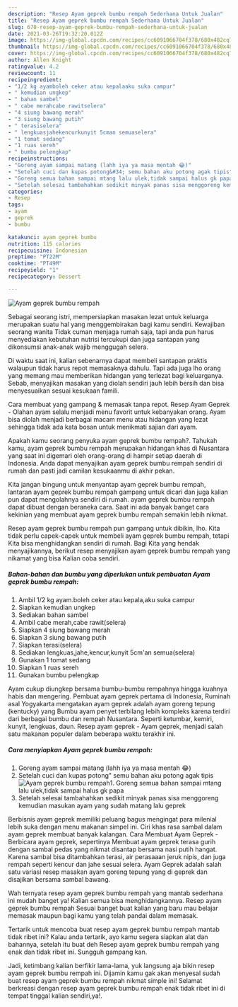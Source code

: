 ```yaml
---
description: "Resep Ayam geprek bumbu rempah Sederhana Untuk Jualan"
title: "Resep Ayam geprek bumbu rempah Sederhana Untuk Jualan"
slug: 670-resep-ayam-geprek-bumbu-rempah-sederhana-untuk-jualan
date: 2021-03-26T19:32:20.012Z
image: https://img-global.cpcdn.com/recipes/cc6091066704f378/680x482cq70/ayam-geprek-bumbu-rempah-foto-resep-utama.jpg
thumbnail: https://img-global.cpcdn.com/recipes/cc6091066704f378/680x482cq70/ayam-geprek-bumbu-rempah-foto-resep-utama.jpg
cover: https://img-global.cpcdn.com/recipes/cc6091066704f378/680x482cq70/ayam-geprek-bumbu-rempah-foto-resep-utama.jpg
author: Allen Knight
ratingvalue: 4.2
reviewcount: 11
recipeingredient:
- "1/2 kg ayamboleh ceker atau kepalaaku suka campur"
- " kemudian ungkep"
- " bahan sambel"
- " cabe merahcabe rawitselera"
- "4 siung bawang merah"
- "3 siung bawang putih"
- " terasiselera"
- " lengkuasjahekencurkunyit 5cman semuaselera"
- "1 tomat sedang"
- "1 ruas sereh"
- " bumbu pelengkap"
recipeinstructions:
- "Goreng ayam sampai matang (lahh iya ya masa mentah 😂)"
- "Setelah cuci dan kupas potong&#34; semu bahan aku potong agak tipis"
- "Goreng semua bahan sampai mtang lalu ulek,tidak sampai halus gk papa"
- "Setelah selesai tambahahkan sedikit minyak panas sisa menggoreng kemudian masukan ayam yang sudah matang lalu geprek"
categories:
- Resep
tags:
- ayam
- geprek
- bumbu

katakunci: ayam geprek bumbu 
nutrition: 115 calories
recipecuisine: Indonesian
preptime: "PT22M"
cooktime: "PT49M"
recipeyield: "1"
recipecategory: Dessert

---
```



![Ayam geprek bumbu rempah](https://img-global.cpcdn.com/recipes/cc6091066704f378/680x482cq70/ayam-geprek-bumbu-rempah-foto-resep-utama.jpg)

Sebagai seorang istri, mempersiapkan masakan lezat untuk keluarga merupakan suatu hal yang menggembirakan bagi kamu sendiri. Kewajiban seorang  wanita Tidak cuman menjaga rumah saja, tapi anda pun harus menyediakan kebutuhan nutrisi tercukupi dan juga santapan yang dikonsumsi anak-anak wajib menggugah selera.

Di waktu  saat ini, kalian sebenarnya dapat membeli santapan praktis walaupun tidak harus repot memasaknya dahulu. Tapi ada juga lho orang yang memang mau memberikan hidangan yang terlezat bagi keluarganya. Sebab, menyajikan masakan yang diolah sendiri jauh lebih bersih dan bisa menyesuaikan sesuai kesukaan famili. 

Cara membuat yang gampang &amp; memasak tanpa repot. Resep Ayam Geprek - Olahan ayam selalu menjadi menu favorit untuk kebanyakan orang. Ayam bisa diolah menjadi berbagai macam menu atau hidangan yang lezat sehingga tidak ada kata bosan untuk menikmati sajian dari ayam.

Apakah kamu seorang penyuka ayam geprek bumbu rempah?. Tahukah kamu, ayam geprek bumbu rempah merupakan hidangan khas di Nusantara yang saat ini digemari oleh orang-orang di hampir setiap daerah di Indonesia. Anda dapat menyajikan ayam geprek bumbu rempah sendiri di rumah dan pasti jadi camilan kesukaanmu di akhir pekan.

Kita jangan bingung untuk menyantap ayam geprek bumbu rempah, lantaran ayam geprek bumbu rempah gampang untuk dicari dan juga kalian pun dapat mengolahnya sendiri di rumah. ayam geprek bumbu rempah dapat dibuat dengan beraneka cara. Saat ini ada banyak banget cara kekinian yang membuat ayam geprek bumbu rempah semakin lebih nikmat.

Resep ayam geprek bumbu rempah pun gampang untuk dibikin, lho. Kita tidak perlu capek-capek untuk membeli ayam geprek bumbu rempah, tetapi Kita bisa menghidangkan sendiri di rumah. Bagi Kita yang hendak menyajikannya, berikut resep menyajikan ayam geprek bumbu rempah yang nikamat yang bisa Kalian coba sendiri.

<!--inarticleads1-->

##### Bahan-bahan dan bumbu yang diperlukan untuk pembuatan Ayam geprek bumbu rempah:

1. Ambil 1/2 kg ayam.boleh ceker atau kepala,aku suka campur
1. Siapkan  kemudian ungkep
1. Sediakan  bahan sambel
1. Ambil  cabe merah,cabe rawit\(selera)
1. Siapkan 4 siung bawang merah
1. Siapkan 3 siung bawang putih
1. Siapkan  terasi(selera)
1. Sediakan  lengkuas,jahe,kencur,kunyit 5cm&#39;an semua\(selera)
1. Gunakan 1 tomat sedang
1. Siapkan 1 ruas sereh
1. Gunakan  bumbu pelengkap


Ayam cukup diungkep bersama bumbu-bumbu rempahnya hingga kuahnya habis dan mengering. Pembuat ayam geprek pertama di Indonesia, Ruminah asal Yogyakarta mengatakan ayam geprek adalah ayam goreng tepung (kentucky) yang Bumbu ayam penyet terbilang lebih kompleks karena terdiri dari berbagai bumbu dan rempah Nusantara. Seperti ketumbar, kemiri, kunyit, lengkuas, daun. Resep ayam geprek - Ayam geprek, menjadi salah satu makanan populer dalam beberapa waktu terakhir ini. 

<!--inarticleads2-->

##### Cara menyiapkan Ayam geprek bumbu rempah:

1. Goreng ayam sampai matang (lahh iya ya masa mentah 😂)
1. Setelah cuci dan kupas potong&#34; semu bahan aku potong agak tipis
<img src="https://img-global.cpcdn.com/steps/fef0e1c3b5c978c6/160x128cq70/ayam-geprek-bumbu-rempah-langkah-memasak-2-foto.jpg" alt="Ayam geprek bumbu rempah">1. Goreng semua bahan sampai mtang lalu ulek,tidak sampai halus gk papa
1. Setelah selesai tambahahkan sedikit minyak panas sisa menggoreng kemudian masukan ayam yang sudah matang lalu geprek


Berbisnis ayam geprek memiliki peluang bagus mengingat para milenial lebih suka dengan menu makanan simpel ini. Ciri khas rasa sambal dalam ayam geprek membuat banyak kalangan. Cara Membuat Ayam Geprek - Berbicara ayam geprek, sepertinya Membuat ayam geprek terasa gurih dengan sambal pedas yang nikmat disantap bersama nasi putih hangat. Karena sambal bisa ditambahkan terasi, air perasaaan jeruk nipis, dan juga rempah seperti kencur dan jahe sesuai selera. Ayam Geprek adalah salah satu variasi resep masakan ayam goreng tepung yang di geprek dan disajikan bersama sambal bawang. 

Wah ternyata resep ayam geprek bumbu rempah yang mantab sederhana ini mudah banget ya! Kalian semua bisa menghidangkannya. Resep ayam geprek bumbu rempah Sesuai banget buat kalian yang baru mau belajar memasak maupun bagi kamu yang telah pandai dalam memasak.

Tertarik untuk mencoba buat resep ayam geprek bumbu rempah mantab tidak ribet ini? Kalau anda tertarik, ayo kamu segera siapkan alat dan bahannya, setelah itu buat deh Resep ayam geprek bumbu rempah yang enak dan tidak ribet ini. Sungguh gampang kan. 

Jadi, ketimbang kalian berfikir lama-lama, yuk langsung aja bikin resep ayam geprek bumbu rempah ini. Dijamin kamu gak akan menyesal sudah buat resep ayam geprek bumbu rempah nikmat simple ini! Selamat berkreasi dengan resep ayam geprek bumbu rempah enak tidak ribet ini di tempat tinggal kalian sendiri,ya!.

